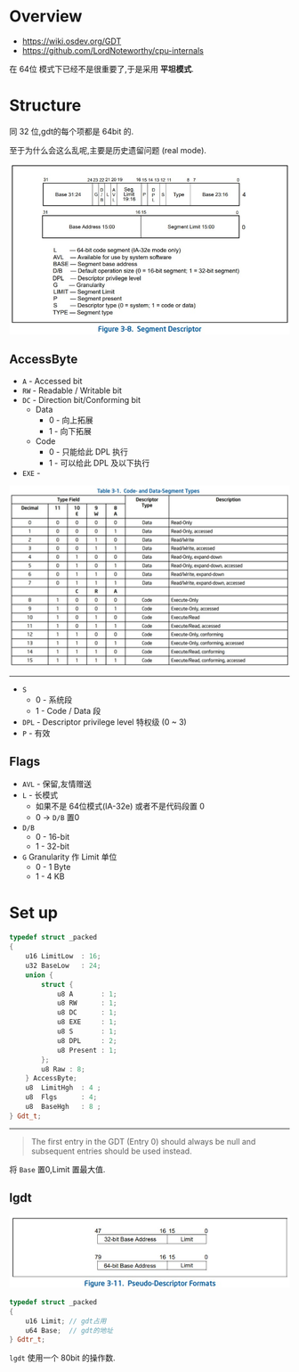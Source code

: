 # Overview

- https://wiki.osdev.org/GDT
- https://github.com/LordNoteworthy/cpu-internals

在 64位 模式下已经不是很重要了,于是采用 **平坦模式**.

# Structure

同 32 位,gdt的每个项都是 64bit 的.

至于为什么会这么乱呢,主要是历史遗留问题 (real mode).

![./images/gdt_struct.jpeg](./images/gdt_struct.jpeg)

## AccessByte

- `A` - Accessed bit
- `RW` - Readable / Writable bit
- `DC` - Direction bit/Conforming bit
  - Data
    - 0 - 向上拓展
    - 1 - 向下拓展
  - Code
    - 0 - 只能给此 DPL 执行
    - 1 - 可以给此 DPL 及以下执行
- `EXE` -

![./images/type.jpeg](./images/type.jpeg)

---

- `S`
  - 0 - 系统段
  - 1 - Code / Data 段
- `DPL` - Descriptor privilege level 特权级 (0 ~ 3)
- `P` - 有效

## Flags

- `AVL` - 保留,友情赠送
- `L` - 长模式
  - 如果不是 64位模式(IA-32e) 或者不是代码段置 0
  - 0 -> `D/B` 置0
- `D/B`
  - 0 - 16-bit
  - 1 - 32-bit
- `G` Granularity 作 Limit 单位
  - 0 - 1 Byte
  - 1 - 4 KB

# Set up

```c++
typedef struct _packed
{
    u16 LimitLow  : 16;
    u32 BaseLow   : 24;
    union {
        struct {
            u8 A       : 1;
            u8 RW      : 1;
            u8 DC      : 1;
            u8 EXE     : 1;
            u8 S       : 1;
            u8 DPL     : 2;
            u8 Present : 1;
        };
        u8 Raw : 8;
    } AccessByte;
    u8  LimitHgh  : 4 ;
    u8  Flgs      : 4;
    u8  BaseHgh   : 8 ;
} Gdt_t;
```

---

> The first entry in the GDT (Entry 0) should always be null and subsequent entries should be used instead.

将 `Base` 置0,Limit 置最大值.

## lgdt

![./images/gdtr.jpeg](./images/gdtr.jpeg)

```c++
typedef struct _packed
{
    u16 Limit; // gdt占用
    u64 Base;  // gdt的地址
} Gdtr_t;
```

`lgdt` 使用一个 80bit 的操作数.
